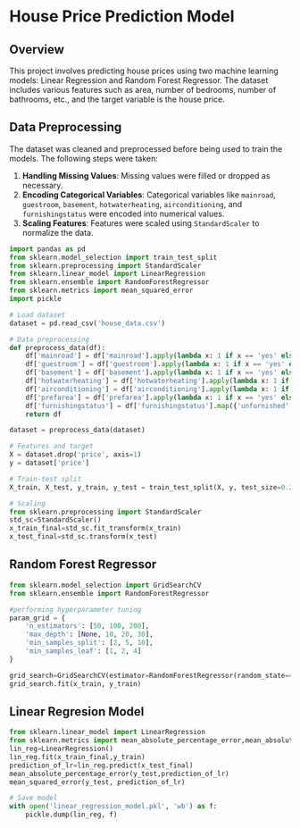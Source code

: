 # House Price Prediction Model

## Overview
This project involves predicting house prices using two machine learning models: Linear Regression and Random Forest Regressor. The dataset includes various features such as area, number of bedrooms, number of bathrooms, etc., and the target variable is the house price.

## Data Preprocessing
The dataset was cleaned and preprocessed before being used to train the models. The following steps were taken:
1. **Handling Missing Values**: Missing values were filled or dropped as necessary.
2. **Encoding Categorical Variables**: Categorical variables like `mainroad`, `guestroom`, `basement`, `hotwaterheating`, `airconditioning`, and `furnishingstatus` were encoded into numerical values.
3. **Scaling Features**: Features were scaled using `StandardScaler` to normalize the data.

```python
import pandas as pd
from sklearn.model_selection import train_test_split
from sklearn.preprocessing import StandardScaler
from sklearn.linear_model import LinearRegression
from sklearn.ensemble import RandomForestRegressor
from sklearn.metrics import mean_squared_error
import pickle

# Load dataset
dataset = pd.read_csv('house_data.csv')

# Data preprocessing
def preprocess_data(df):
    df['mainroad'] = df['mainroad'].apply(lambda x: 1 if x == 'yes' else 0)
    df['guestroom'] = df['guestroom'].apply(lambda x: 1 if x == 'yes' else 0)
    df['basement'] = df['basement'].apply(lambda x: 1 if x == 'yes' else 0)
    df['hotwaterheating'] = df['hotwaterheating'].apply(lambda x: 1 if x == 'yes' else 0)
    df['airconditioning'] = df['airconditioning'].apply(lambda x: 1 if x == 'yes' else 0)
    df['prefarea'] = df['prefarea'].apply(lambda x: 1 if x == 'yes' else 0)
    df['furnishingstatus'] = df['furnishingstatus'].map({'unfurnished': 0, 'semi-furnished': 1, 'furnished': 2})
    return df

dataset = preprocess_data(dataset)

# Features and target
X = dataset.drop('price', axis=1)
y = dataset['price']

# Train-test split
X_train, X_test, y_train, y_test = train_test_split(X, y, test_size=0.2, random_state=42)

# Scaling
from sklearn.preprocessing import StandardScaler
std_sc=StandardScaler()
x_train_final=std_sc.fit_transform(x_train)
x_test_final=std_sc.transform(x_test)
```
## Random Forest Regressor
```python
from sklearn.model_selection import GridSearchCV
from sklearn.ensemble import RandomForestRegressor

#performing hyperparameter tuning 
param_grid = {
    'n_estimators': [50, 100, 200],
    'max_depth': [None, 10, 20, 30],
    'min_samples_split': [2, 5, 10],
    'min_samples_leaf': [1, 2, 4]
}

grid_search=GridSearchCV(estimator=RandomForestRegressor(random_state=42), param_grid=param_grid, cv=3, n_jobs=-1, verbose=2)
grid_search.fit(x_train, y_train)
```

## Linear Regresion Model
```python
from sklearn.linear_model import LinearRegression
from sklearn.metrics import mean_absolute_percentage_error,mean_absolute_error, mean_squared_error
lin_reg=LinearRegression()
lin_reg.fit(x_train_final,y_train)
prediction_of_lr=lin_reg.predict(x_test_final)
mean_absolute_percentage_error(y_test,prediction_of_lr)
mean_squared_error(y_test, prediction_of_lr)

# Save model
with open('linear_regression_model.pkl', 'wb') as f:
    pickle.dump(lin_reg, f)
```